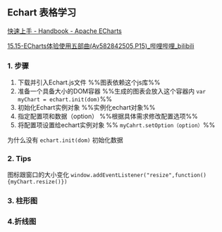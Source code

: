 ## Echart 表格学习

[快速上手 - Handbook - Apache ECharts](https://echarts.apache.org/handbook/zh/get-started/)

[15.15-ECharts体验使用五部曲(Av582842505,P15)_哔哩哔哩_bilibili](https://www.bilibili.com/video/BV1ap4y1q7JV?p=15&spm_id_from=pageDriver&vd_source=9ff9288661d168a184d858583892913c)

### 1. 步骤

1. 下载并引入Echart.js文件 %%图表依赖这个js库%%
2. 准备一个具备大小的DOM容器  %%生成的图表会放入这个容器内  `var myChart = echart.init(dom)`%%
3. 初始化Echart实例对象 %%实例化echart对象%%
4. 指定配置项和数据（option） %%根据具体需求修改配置选项%%
5. 将配置项设置给echart实例对象  %% `myCahrt.setOption（option）`%%

为什么没有 `echart.init(dom)` 初始化数据

### 2. Tips

图标跟窗口的大小变化
`window.addEventListener("resize",function(){myChart.resize()})`

### 3. 柱形图



### 4.折线图

